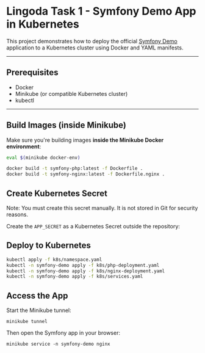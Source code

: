 # Lingoda Task 1 - Symfony Demo App in Kubernetes

This project demonstrates how to deploy the official [Symfony Demo](https://github.com/symfony/demo) application to a Kubernetes cluster using Docker and YAML manifests.

---

## Prerequisites

- Docker
- Minikube (or compatible Kubernetes cluster)
- kubectl

---

## Build Images (inside Minikube)

Make sure you're building images **inside the Minikube Docker environment**:

```bash
eval $(minikube docker-env)

docker build -t symfony-php:latest -f Dockerfile .
docker build -t symfony-nginx:latest -f Dockerfile.nginx .
```

## Create Kubernetes Secret

Note: You must create this secret manually. It is not stored in Git for security reasons.

Create the `APP_SECRET` as a Kubernetes Secret outside the repository:

## Deploy to Kubernetes

```bash
kubectl apply -f k8s/namespace.yaml
kubectl -n symfony-demo apply -f k8s/php-deployment.yaml
kubectl -n symfony-demo apply -f k8s/nginx-deployment.yaml
kubectl -n symfony-demo apply -f k8s/services.yaml
```

## Access the App

Start the Minikube tunnel:
```
minikube tunnel
```

Then open the Symfony app in your browser:
```
minikube service -n symfony-demo nginx
```
